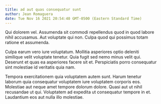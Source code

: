 ```yaml
---
title: ad aut quas consequatur sunt
author: Jean Romaguera
date: Tue Nov 16 2021 20:54:40 GMT-0500 (Eastern Standard Time)
---
```

Qui dolorem vel. Assumenda sit commodi repellendus quod in quod labore nihil accusamus. Aut voluptate qui non. Culpa quod qui possimus totam ratione et assumenda.

 Culpa earum vero iure voluptatum. Mollitia asperiores optio deleniti similique velit voluptate tenetur. Quia fugit sed nemo minus velit qui. Deserunt et quas ea asperiores facere sit et. Perspiciatis porro consequatur sint molestiae id veritatis quia nam.

 Tempora exercitationem quia voluptatem autem sunt. Harum tenetur laborum quia consequatur voluptatem iure voluptatem corporis eos. Molestiae aut neque amet tempore dolorum dolore. Quasi aut ut nihil recusandae ut qui. Voluptatem ad expedita ut consequatur tempore in et. Laudantium eos aut nulla illo molestiae.